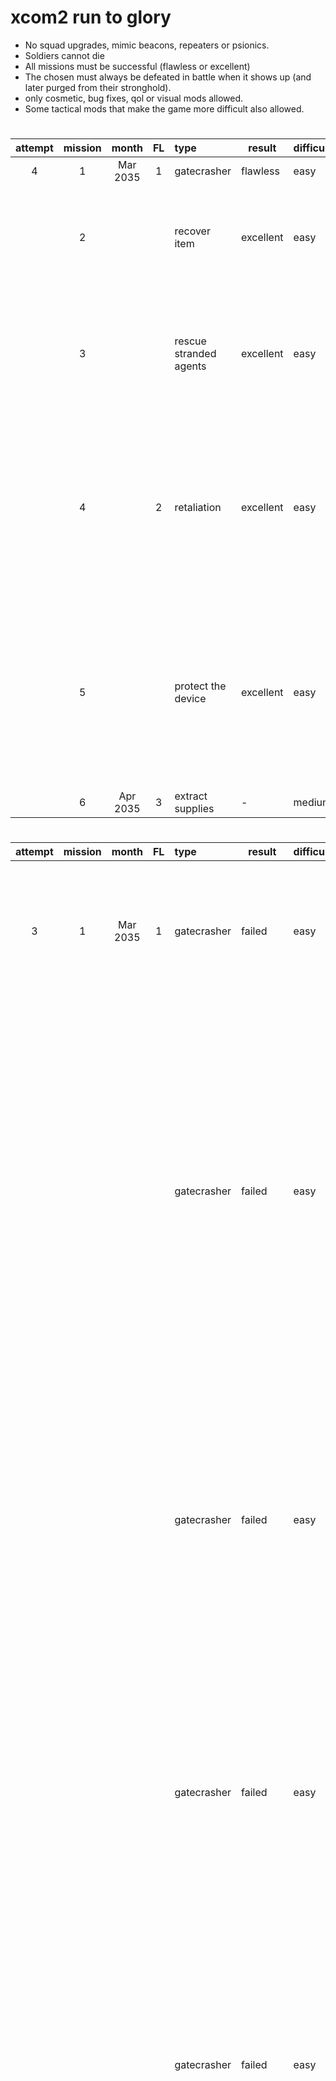 # xcom2 run to glory

- No squad upgrades, mimic beacons, repeaters or psionics.
- Soldiers cannot die
- All missions must be successful (flawless or excellent)
- The chosen must always be defeated in battle when it shows up (and later purged from their stronghold).
- only cosmetic, bug fixes, qol or visual mods allowed.
- Some tactical mods that make the game more difficult also allowed.

#

| attempt | mission | month  | FL  | type | result | difficulty | sitrep | rewards | kills | chosen | wounded | dead | explanation | learnings |
|   :-:   |   :-:   | :----: | :-: | :--- | ------ | ---------- | ------ | ------- | :---: | ------ | :-----: | :--: | ----------- | --------- |
| 4 | 1  | Mar 2035 | 1 | gatecrasher | flawless | easy | - | - | 9 | - | - | - | - | - |
|   | 2  |          |   | recover item | excellent | easy | - | engineer | 9 | - | 1 | - | forgot that interactions with the objective activate nearby pods | dont interact with objectives unless ready to take on a pod |
|   | 3  |          |   | rescue stranded agents | excellent | easy | the horde | scientist + intel + sharpshooter | 205 | - | 1 | - | dasher hidden inside a container attacked a soldier that came down the ladder to move to evac point | not much as it's not possible to reliably keep track of all the lost that are out of LOS |
|   | 4  |          | 2 | retaliation | excellent | easy | - | loot + increased regional income | 9 | assassin | 1 | - | unvoidable hit from the assassin, even when we've spotted her ahead but she's got agile as well which makes her really painful to kill | - |
|   | 5  |          |   | protect the device | excellent | easy | - | intel + counter rural checkpoints | 8 | - | 1 | - | embush botched because there was a trooper that was not visible, sectoid soaked all the shots, trooper shot against full cover and hit | - |
|   | 6  | Apr 2035 | 3 | extract supplies | - | medium | - | loot | - | - | - | - | - | - |

#

| attempt | mission | month  | FL  | type | result | difficulty | sitrep | rewards | kills | chosen | wounded | dead | explanation | learnings |
|   :-:   |   :-:   | :----: | :-: | :--- | ------ | ---------- | ------ | ------- | :---: | ------ | :-----: | :--: | ----------- | --------- |
| 3 | 1  | Mar 2035 | 1 | gatecrasher | failed | easy | - | - | - | - | 1 | - | beaglerush effect; the only soldier that could see the pod patroling was put on overwatch by mistake, instead of shooting | avoid letting pods flank soldiers whilst concealed |
|   |    |          |   | gatecrasher | failed | easy | - | - | - | - | 1 | - | officer pod run against overwatch (even with elevation only one shot hit. on our turn, rolled min damage on one flanked trooper, left with a hard choice between activating the sectoid pod or rending the only non flanked trooper, used volt instead and hoped for the trooper to run away, but it instead shot for 45% and hit | - |
|   |    |          |   | gatecrasher | failed | easy | - | - | - | - | 1 | - | had to activate officer pod this time, could not leave two troopers up after min damaging one. templar rended the full health trooper (volt not available) and activated sectoid pod. one of the two troopers shot for 45% and hit | - |
|   |    |          |   | gatecrasher | failed | easy | - | - | - | - | - | 1 | was able to get the officer pod to run the overwatch but the only shot missed, on my turn needed 4 shots to kill the officer and activated the sectoid pod which was 2 tiles behind. the troopers hit two of their 3 45% and killed a soldier | - |
|   |    |          |   | gatecrasher | failed | easy | - | - | - | - | 1 | - | keep rolling min damage on troopers that will go and shoot someone. unfortunately there's not much that can be done. high ground is mandatory to land any shots reliably and they cannot roll min damage more than once or we risk getting shot and wounded | - |
|   |    |          |   | gatecrasher | failed | easy | - | - | - | - | 1 | - | this time both sectoid and officer pods walked into overwatch but by the time the second pod arrived we were out of shots (only one landed anyway). left with 3 troopers, the officer and a sectoid. killed all but one trooper and the sectoid. the trooper shot my templar. i'm going to change the way i start the mission as it's clear that the sectoid and officer pods are too close to each other for me to be able to do this mission without having soldiers wounded | - |
|   |    |          |   | gatecrasher | failed | easy | - | - | - | - | 1 | - | run across civies again. frustration is starting to creep in and i'm dashing soldiers without taking enough care about civies being on the way. a pod activated and we got shot | - |
|   |    |          |   | gatecrasher | failed | easy | - | - | - | - | 1 | - | another run over a tile from a hidden civie which triggered a pod, yada yada yada, we know the drill | - |
|   |    |          |   | gatecrasher | flawless | easy | - | - | 8 | - | - | - | felt like save scumming tbh, given the amount of restarts. Had to walk away from the officer pod and grenade one trooper on high ground and use another grenade on trooper + officer (killing the officer) and wounded the 2nd trooper. was able to hit a flanking shot and move my templar closer to the sectoid pod which activated on the next turn but were easy peasy to kill | - |
|   |  2 |         |   | neutralise field commander | excellent | easy | the lost | engineer | 56 | 2 | - | - | lost concealment to the lost because of bad positioning. templar mind controlled with flagbang too far way (flag banged templar instead). got hit by a 25 and a 45 from a trooper and the commander | unlucky as the templar won't be able to go to mission 4 which puts the whole campaign at risk |
|   |  3 |         |   | gather survivors | flawless | easy | the lost | scientist + intel + 2 grenadiers | 247 | - | - | - | - | - |
|   |  4 |         | 2 | retaliation | fair | easy | - | loot | - | - | 2 | 2 | killed the chosen whilst another pod walking into us, got shot once. was able to get rid of the first pod but activated the second pod which we manage to survive the first round of shots by offering easier shots to full health soldiers. rolled min damage on a trooper but what killed us was a faceless that activated after the first pod was dead which crited our ranger for 6. unlucky with the shots as advent crited 4 out of 5 shots against us. the second faceless got reflex and the grenadier wasn't able to run away fast enough and died | check extended information as the mod for enemy perks adds quite a lot of perks to standard units |

#

| attempt | mission | month  | FL  | type | result | difficulty | sitrep | rewards | kills | chosen | wounded | dead | explanation | learnings |
|   :-:   |   :-:   | :----: | :-: | :--- | ------ | ---------- | ------ | ------- | :---: | ------ | :-----: | :--: | ----------- | --------- |
| 2 | 1  | Mar 2035 | 1 | gatecrasher | flawless | easy | - | - | 8 | - | - | - | - | - |
|   | 2  |          |   | hack workstation | failed | easy | - | engineer | - | - | - | 1 | dashed to a square adjacent to an hidden civilian on turn 1 that activated a pod, sectoid flanked and killed a soldier | do not dash all the way to the limit of movement, civies could be just on the edge and not tile scannable |

#

| attempt | mission | month  | FL  | type | result | difficulty | sitrep | rewards | kills | chosen | wounded | dead | explanation | learnings |
|   :-:   |   :-:   | :----: | :-: | :--- | ------ | ---------- | ------ | ------- | :---: | ------ | :-----: | :--: | ----------- | --------- |
| 1 | 1  | Mar 2035 | 1 | gatecrasher | flawless | easy | - | - | 9 | - | - | - | - | - | - |
|   | 2  |          |   | destroy alien relay | flawless | easy | - | engineer | 8 | - | - | - | - | - |
|   | 3  |          |   | rescue stranded agents | flawless | easy | the horde | intel + scientist + sharpshooter | 201 | - | - | - | - | - |
|   | 4  |          | 2 | retaliation | flawless | easy | - | loot + increased regional income | 11 | warlock | - | - | - | - |
|   | 5  |          |   | hack workstation | flawless | easy | - | supplies + counter high alert | 11 | - | - | - | - | - |
|   | 6  | Apr 2035 | 3 | raid convoy | flawless | medium | the lost | loot | 21 | - | - | - | - | - |
|   | 7  |          |   | recover agent | flawless | medium | - | engineer + intel | 26 | - | - | - | - | - |
|   | 8  |          | 4 | protect the device | excellent | easy | - | engineer + intel | 8 | warlock | 1 | - | - | - |
|   | 9  |          |   | haven assault | excellent | medium | - | loot | 12 | - | 2 | - | - | - |
|   | 10 | May 2035 | 5 | sabotage transmiter | fair | hard | - | engineer + counter left behind | 15 | - | 2 | 2 | hard mission with FL 8 reinforcements | should have picked up the other gorilla op, it was too early to do a hard mission |



